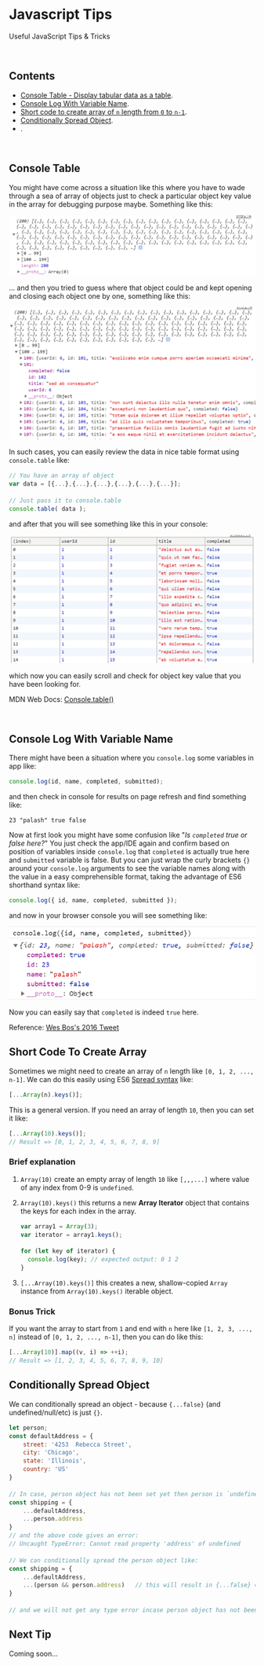 # Javascript Tips

Useful JavaScript Tips &amp; Tricks

<br>

## Contents

- [Console Table - Display tabular data as a table](#console-table).
- [Console Log With Variable Name](#console-log-with-variable-name).
- [Short code to create array of `n` length from `0` to `n-1`](#short-code-to-create-array).
- [Conditionally Spread Object](#conditionally-spread-object).
- []().

<br>

## Console Table

You might have come across a situation like this where you have to wade through a sea of array of objects just to check a particular object key value in the array for debugging purpose maybe. Something like this:

![img1](/assets/images/jstip1.png)

... and then you tried to guess where that object could be and kept opening and closing each object one by one, something like this:

![img2](/assets/images/jstip2.png)

In such cases, you can easily review the data in nice table format using `console.table` like:

```js
// You have an array of object
var data = [{...},{...},{...},{...},{...},{...}];

// Just pass it to console.table
console.table( data );
```

and after that you will see something like this in your console:

![img3](/assets/images/jstip3.png)

which now you can easily scroll and check for object key value that you have been looking for.

MDN Web Docs: [Console.table()](https://developer.mozilla.org/en-US/docs/Web/API/Console/table)

<br>

## Console Log With Variable Name

There might have been a situation where you `console.log` some variables in app like:

```js
console.log(id, name, completed, submitted);
```

and then check in console for results on page refresh and find something like:

```
23 "palash" true false
```

Now at first look you might have some confusion like "_Is `completed` true or false here?_" You just check the app/IDE again and confirm based on position of variables inside `console.log` that `completed` is actually true here and `submitted` variable is false. But you can just wrap the curly brackets `{}` around your `console.log` arguments to see the variable names along with the value in a easy comprehensible format, taking the advantage of ES6 shorthand syntax like:

```js
console.log({ id, name, completed, submitted });
```

and now in your browser console you will see something like:

![img4](/assets/images/jstip4.png)

Now you can easily say that `completed` is indeed `true` here.

Reference: [Wes Bos's 2016 Tweet](https://twitter.com/wesbos/status/798579690575462400)

## Short Code To Create Array

Sometimes we might need to create an array of `n` length like `[0, 1, 2, ..., n-1]`. We can do this easily using ES6 [Spread syntax](https://developer.mozilla.org/en-US/docs/Web/JavaScript/Reference/Operators/Spread_syntax) like:

```js
[...Array(n).keys()];
```

This is a general version. If you need an array of length `10`, then you can set it like:

```js
[...Array(10).keys()];
// Result => [0, 1, 2, 3, 4, 5, 6, 7, 8, 9]
```

### Brief explanation

1.  `Array(10)` create an empty array of length `10` like `[,,,...]` where value of any index from 0-9 is `undefined`.
2.  `Array(10).keys()` this returns a new **Array Iterator** object that contains the keys for each index in the array.

    ```js
    var array1 = Array(3);
    var iterator = array1.keys();

    for (let key of iterator) {
      console.log(key); // expected output: 0 1 2
    }
    ```

3.  `[...Array(10).keys()]` this creates a new, shallow-copied `Array` instance from `Array(10).keys()` iterable object.

### Bonus Trick

If you want the array to start from `1` and end with `n` here like `[1, 2, 3, ..., n]` instead of `[0, 1, 2, ..., n-1]`, then you can do like this:

```js
[...Array(10)].map((v, i) => ++i);
// Result => [1, 2, 3, 4, 5, 6, 7, 8, 9, 10]
```

## Conditionally Spread Object

We can conditionally spread an object - because `{...false}` (and undefined/null/etc) is just `{}`.

```js
let person;
const defaultAddress = {
    street: '4253  Rebecca Street',
    city: 'Chicago',
    state: 'Illinois',
    country: 'US'
}

// In case, person object has not been set yet then person is `undefined`
const shipping = {
 	...defaultAddress,
	...person.address
}
// and the above code gives an error:
// Uncaught TypeError: Cannot read property 'address' of undefined

// We can conditionally spread the person object like:
const shipping = {
 	...defaultAddress,
	...(person && person.address)   // this will result in {...false} == {}
}

// and we will not get any type error incase person object has not been set yet
```

## Next Tip

Coming soon...
